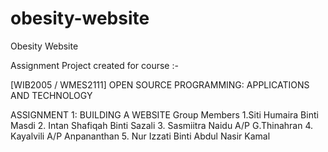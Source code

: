 # obesity-website
Obesity Website

Assignment Project created for course :-

[WIB2005 / WMES2111] OPEN SOURCE PROGRAMMING: APPLICATIONS AND TECHNOLOGY

ASSIGNMENT 1: BUILDING A WEBSITE
Group Members
1.Siti Humaira Binti Masdi
2. Intan Shafiqah Binti Sazali 
3. Sasmiitra Naidu A/P G.Thinahran
4. Kayalvili A/P Anpananthan 
5. Nur Izzati Binti Abdul Nasir Kamal 

